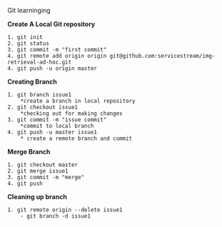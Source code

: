Git learninging

**Create A Local Git repository**


    1. git init
    2. git status
    3. git commit -m "first commit"
    4. git remote add origin origin git@github.com:servicestream/img-retrieval-ad-hoc.git
    4. git push -u origin master

**Creating Branch**


    1. git branch issue1
        *create a branch in local repository
    2. git checkout issue1
        *checking out for making changes
    3. git commit -m "issue commit"
        *commit to local branch
    4. git push -u master issue1
        * create a remote branch and commit

**Merge Branch**


    1. git checkout master
    2. git merge issue1
    3. git commit -m "merge"
    4. git push

**Cleaning up branch**


    1. git remote origin --delete issue1
        - git branch -d issue1

